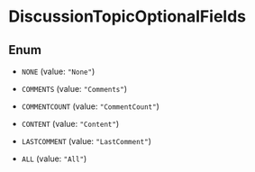 

# DiscussionTopicOptionalFields

## Enum


* `NONE` (value: `"None"`)

* `COMMENTS` (value: `"Comments"`)

* `COMMENTCOUNT` (value: `"CommentCount"`)

* `CONTENT` (value: `"Content"`)

* `LASTCOMMENT` (value: `"LastComment"`)

* `ALL` (value: `"All"`)



